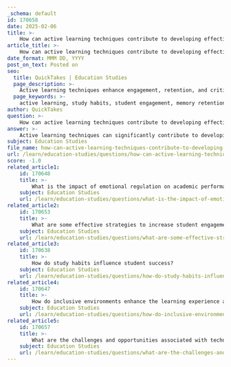 ```yaml
---
_schema: default
id: 170658
date: 2025-02-06
title: >-
    How can active learning techniques contribute to developing effective study habits?
article_title: >-
    How can active learning techniques contribute to developing effective study habits?
date_format: MMM DD, YYYY
post_on_text: Posted on
seo:
  title: QuickTakes | Education Studies
  page_description: >-
    Active learning techniques enhance engagement, retention, and critical thinking skills in students, leading to more effective study habits and improved academic performance.
  page_keywords: >-
    active learning, study habits, student engagement, memory retention, critical thinking, adaptability, anxiety reduction, motivation, effective study techniques, spaced practice, interleaving, collaborative learning
author: QuickTakes
question: >-
    How can active learning techniques contribute to developing effective study habits?
answer: >-
    Active learning techniques can significantly contribute to developing effective study habits by fostering deeper engagement with the material and enhancing cognitive processing. Here are several ways in which active learning can influence study habits positively:\n\n1. **Enhanced Engagement**: Active learning requires students to participate actively in their learning process, which can include discussions, problem-solving tasks, and hands-on experiments. This engagement helps students to connect with the material on a deeper level, making it more likely that they will retain the information.\n\n2. **Improved Retention**: Techniques such as self-testing, group discussions, and collaborative projects encourage students to recall and apply what they have learned. This active recall practice is known to enhance memory retention, as it forces students to retrieve information from memory rather than passively reviewing it.\n\n3. **Development of Critical Thinking Skills**: Active learning promotes critical thinking by requiring students to analyze, evaluate, and synthesize information. This process not only aids in understanding complex concepts but also helps students develop skills that are essential for academic success and lifelong learning.\n\n4. **Adaptability in Learning**: Active learning encourages students to reflect on their understanding and adapt their study strategies accordingly. For instance, if a student realizes they struggle with a particular concept during a group discussion, they can focus their study efforts on that area, leading to more effective study habits.\n\n5. **Reduction of Anxiety**: By engaging in active learning and spreading out study sessions, students can reduce the anxiety associated with last-minute cramming. This approach allows for a more manageable and less stressful learning experience, which can lead to better academic performance.\n\n6. **Motivation and Ownership**: When students actively participate in their learning, they often feel a greater sense of ownership over their education. This increased motivation can lead to the development of consistent study habits, as students are more likely to engage with the material regularly.\n\n7. **Use of Effective Learning Techniques**: Active learning aligns well with effective study techniques such as spaced practice and interleaving. For example, students can use flashcards or digital tools like Quizlet to engage with the material actively, reinforcing their understanding and improving long-term retention.\n\nIn summary, active learning techniques not only enhance student engagement and retention but also foster the development of effective study habits. By incorporating these techniques into their study routines, students can improve their academic performance and cultivate a more positive and productive learning experience.
subject: Education Studies
file_name: how-can-active-learning-techniques-contribute-to-developing-effective-study-habits.md
url: /learn/education-studies/questions/how-can-active-learning-techniques-contribute-to-developing-effective-study-habits
score: -1.0
related_article1:
    id: 170648
    title: >-
        What is the impact of emotional regulation on academic performance and stress management?
    subject: Education Studies
    url: /learn/education-studies/questions/what-is-the-impact-of-emotional-regulation-on-academic-performance-and-stress-management
related_article2:
    id: 170653
    title: >-
        What are some effective strategies to increase student engagement through interactive learning?
    subject: Education Studies
    url: /learn/education-studies/questions/what-are-some-effective-strategies-to-increase-student-engagement-through-interactive-learning
related_article3:
    id: 170638
    title: >-
        How do study habits influence student success?
    subject: Education Studies
    url: /learn/education-studies/questions/how-do-study-habits-influence-student-success
related_article4:
    id: 170647
    title: >-
        How do inclusive environments enhance the learning experience and social cohesion?
    subject: Education Studies
    url: /learn/education-studies/questions/how-do-inclusive-environments-enhance-the-learning-experience-and-social-cohesion
related_article5:
    id: 170657
    title: >-
        What are the challenges and opportunities associated with technology integration in education?
    subject: Education Studies
    url: /learn/education-studies/questions/what-are-the-challenges-and-opportunities-associated-with-technology-integration-in-education
---
```


&nbsp;